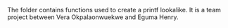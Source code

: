 The folder contains functions used to create a printf lookalike. It is a team project between Vera Okpalaonwuekwe and Eguma Henry.
